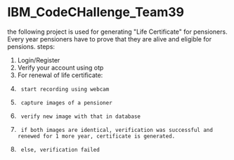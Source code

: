 # IBM_CodeCHallenge_Team39
the following project is used for generating "Life Certificate" for pensioners. Every year pensioners have to prove that they are alive and eligible for pensions. 
steps:
1. Login/Register 
2. Verify your account using otp 
3. For renewal of life certificate:
4.      start recording using webcam 
5.      capture images of a pensioner 
6.      verify new image with that in database 
7.      if both images are identical, verification was successful and renewed for 1 more year, certificate is generated.
8.      else, verification failed
